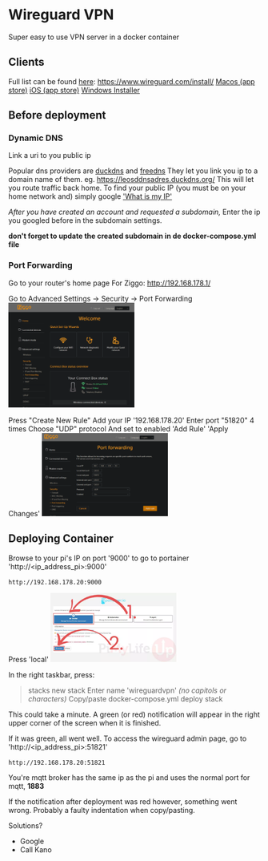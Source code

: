 # Wireguard VPN
Super easy to use VPN server in a docker container

## Clients
Full list can be found [here](https://www.wireguard.com/install/): https://www.wireguard.com/install/
[Macos (app store)](https://itunes.apple.com/us/app/wireguard/id1451685025?ls=1&mt=12)
[iOS (app store)](https://itunes.apple.com/us/app/wireguard/id1441195209?ls=1&mt=8)
[Windows Installer](https://download.wireguard.com/windows-client/wireguard-installer.exe)

## Before deployment
### Dynamic DNS
Link a uri to you public ip

Popular dns providers are [duckdns](https://www.duckdns.org/) and [freedns](https://freedns.afraid.org/) 
They let you link you ip to a domain name of them. eg. https://leosddnsadres.duckdns.org/
This will let you route traffic back home.
To find your public IP (you must be on your home network and) simply google ['What is my IP'](https://www.google.nl/search?q=what+is+my+ip)

_After you have created an account and requested a subdomain,_ Enter the ip you googled before in the subdomain settings. 

__don't forget to update the created subdomain in de docker-compose.yml file__

### Port Forwarding
Go to your router's home page
For Ziggo: http://192.168.178.1/

Go to Advanced Settings -> Security -> Port Forwarding
<img src="lib/ZiggoWelcome.png" width="50%" >

Press "Create New Rule"
Add your IP '192.168.178.20'
Enter port "51820" 4 times
Choose "UDP" protocol
And set to enabled 
'Add Rule'
'Apply Changes'
<img src="lib/ZiggoPortForward.png" width="50%" >

## Deploying Container
Browse to your pi's IP on port '9000' to go to portainer 'http://<ip_address_pi>:9000'
```
http://192.168.178.20:9000
```
Press 'local' 
<img src="lib/PortainerEnvironment.png" width="50%" >

In the right taskbar, press:
> stacks
> new stack
Enter name 'wireguardvpn' _(no capitols or characters)_
Copy/paste docker-compose.yml
> deploy stack

This could take a minute. A green (or red) notification will appear in the right upper corner of the screen when it is finished.

If it was green, all went well.
To access the wireguard admin page, go to 'http://<ip_address_pi>:51821'
```
http://192.168.178.20:51821 
```
You're mqtt broker has the same ip as the pi and uses the normal port for mqtt, __1883__

If the notification after deployment was red however, something went wrong. 
Probably a faulty indentation when copy/pasting.

Solutions?
- Google
- Call Kano

